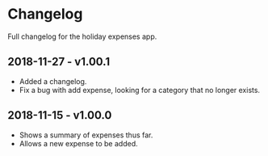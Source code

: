 # Changelog

Full changelog for the holiday expenses app.

## 2018-11-27 - v1.00.1

* Added a changelog.
* Fix a bug with add expense, looking for a category that no longer exists.

## 2018-11-15 - v1.00.0

* Shows a summary of expenses thus far.
* Allows a new expense to be added.
